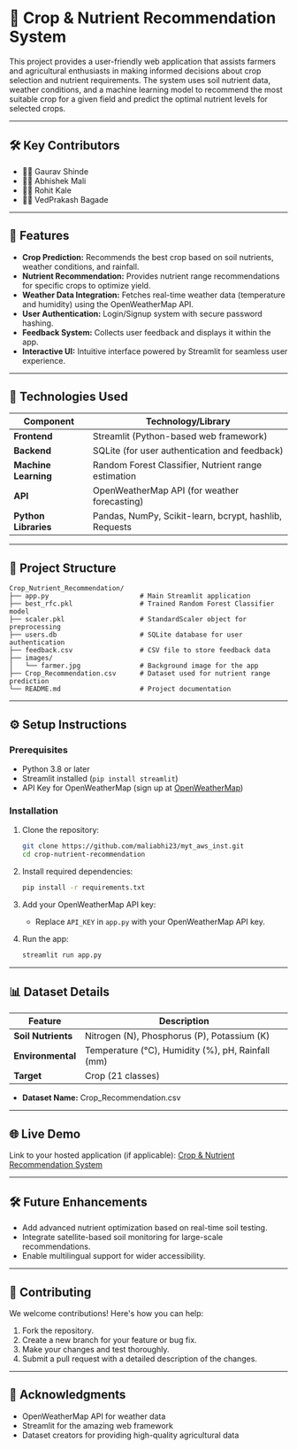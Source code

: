 # 🌾 Crop & Nutrient Recommendation System

This project provides a user-friendly web application that assists farmers and agricultural enthusiasts in making informed decisions about crop selection and nutrient requirements. The system uses soil nutrient data, weather conditions, and a machine learning model to recommend the most suitable crop for a given field and predict the optimal nutrient levels for selected crops.

---

## 🛠️ Key Contributors
- 👩‍💻 Gaurav Shinde
- 👨‍💻 Abhishek Mali
- 👨‍💻 Rohit Kale
- 👨‍💻 VedPrakash Bagade

---

## 🚀 Features

- **Crop Prediction:** Recommends the best crop based on soil nutrients, weather conditions, and rainfall.
- **Nutrient Recommendation:** Provides nutrient range recommendations for specific crops to optimize yield.
- **Weather Data Integration:** Fetches real-time weather data (temperature and humidity) using the OpenWeatherMap API.
- **User Authentication:** Login/Signup system with secure password hashing.
- **Feedback System:** Collects user feedback and displays it within the app.
- **Interactive UI:** Intuitive interface powered by Streamlit for seamless user experience.

---

## 🔄 Technologies Used

| Component              | Technology/Library                             |
|-------------------------|-----------------------------------------------|
| **Frontend**           | Streamlit (Python-based web framework)       |
| **Backend**            | SQLite (for user authentication and feedback)|
| **Machine Learning**   | Random Forest Classifier, Nutrient range estimation |
| **API**                | OpenWeatherMap API (for weather forecasting) |
| **Python Libraries**   | Pandas, NumPy, Scikit-learn, bcrypt, hashlib, Requests |

---

## 📁 Project Structure

```
Crop_Nutrient_Recommendation/
├── app.py                       # Main Streamlit application
├── best_rfc.pkl                 # Trained Random Forest Classifier model
├── scaler.pkl                   # StandardScaler object for preprocessing
├── users.db                     # SQLite database for user authentication
├── feedback.csv                 # CSV file to store feedback data
├── images/
│   └── farmer.jpg               # Background image for the app
├── Crop_Recommendation.csv      # Dataset used for nutrient range prediction
└── README.md                    # Project documentation
```

---

## ⚙ Setup Instructions

### Prerequisites

- Python 3.8 or later
- Streamlit installed (`pip install streamlit`)
- API Key for OpenWeatherMap (sign up at [OpenWeatherMap](https://openweathermap.org/))

### Installation

1. Clone the repository:
   ```bash
   git clone https://github.com/maliabhi23/myt_aws_inst.git
   cd crop-nutrient-recommendation
   ```

2. Install required dependencies:
   ```bash
   pip install -r requirements.txt
   ```

3. Add your OpenWeatherMap API key:
   - Replace `API_KEY` in `app.py` with your OpenWeatherMap API key.

4. Run the app:
   ```bash
   streamlit run app.py
   ```

---

## 📊 Dataset Details

| Feature             | Description                                      |
|----------------------|--------------------------------------------------|
| **Soil Nutrients**  | Nitrogen (N), Phosphorus (P), Potassium (K)      |
| **Environmental**   | Temperature (°C), Humidity (%), pH, Rainfall (mm)|
| **Target**          | Crop (21 classes)                               |

- **Dataset Name:** Crop_Recommendation.csv

---

## 🌐 Live Demo

Link to your hosted application (if applicable): [Crop & Nutrient Recommendation System](#)

---

## 🛠 Future Enhancements

- Add advanced nutrient optimization based on real-time soil testing.
- Integrate satellite-based soil monitoring for large-scale recommendations.
- Enable multilingual support for wider accessibility.

---

## 🧩 Contributing

We welcome contributions! Here's how you can help:

1. Fork the repository.
2. Create a new branch for your feature or bug fix.
3. Make your changes and test thoroughly.
4. Submit a pull request with a detailed description of the changes.

---


## 🙌 Acknowledgments

- OpenWeatherMap API for weather data
- Streamlit for the amazing web framework
- Dataset creators for providing high-quality agricultural data
